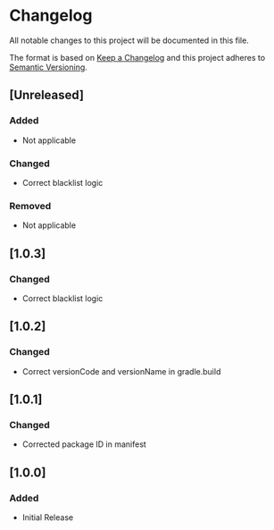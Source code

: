 # Changelog
All notable changes to this project will be documented in this file.

The format is based on [Keep a Changelog](http://keepachangelog.com/en)
and this project adheres to [Semantic Versioning](http://semver.org/spec/v2.0.0.html).

## [Unreleased]
### Added
- Not applicable

### Changed
- Correct blacklist logic

### Removed
- Not applicable

## [1.0.3]
### Changed
- Correct blacklist logic

## [1.0.2]
### Changed
- Correct versionCode and versionName in gradle.build

## [1.0.1]
### Changed
- Corrected package ID in manifest

## [1.0.0]
### Added
- Initial Release
